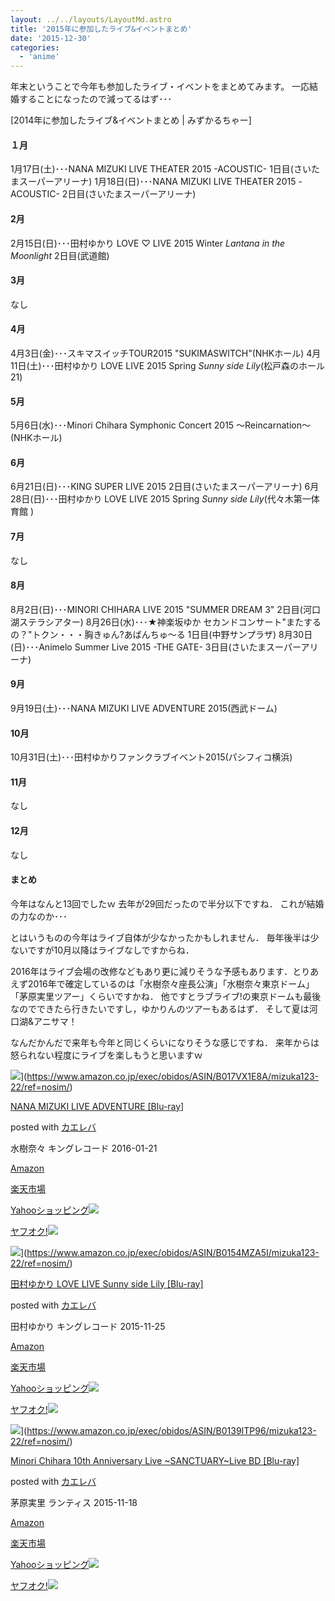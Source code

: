 ```yaml
---
layout: ../../layouts/LayoutMd.astro
title: '2015年に参加したライブ&イベントまとめ'
date: '2015-12-30'
categories:
  - 'anime'
---
```


年末ということで今年も参加したライブ・イベントをまとめてみます。 一応結婚することになったので減ってるはず･･･

[2014年に参加したライブ&イベントまとめ | みずかるちゃー]

#### １月

1月17日(土)･･･NANA MIZUKI LIVE THEATER 2015 -ACOUSTIC- 1日目(さいたまスーパーアリーナ) 1月18日(日)･･･NANA MIZUKI LIVE THEATER 2015 -ACOUSTIC- 2日目(さいたまスーパーアリーナ)

#### 2月

2月15日(日)･･･田村ゆかり LOVE ♡ LIVE 2015 Winter *Lantana in the Moonlight* 2日目(武道館)

#### 3月

なし

#### 4月

4月3日(金)･･･スキマスイッチTOUR2015 "SUKIMASWITCH"(NHKホール) 4月11日(土)･･･田村ゆかり LOVE LIVE 2015 Spring _Sunny side Lily_(松戸森のホール21)

#### 5月

5月6日(水)･･･Minori Chihara Symphonic Concert 2015 ～Reincarnation～(NHKホール)

#### 6月

6月21日(日)･･･KING SUPER LIVE 2015 2日目(さいたまスーパーアリーナ) 6月28日(日)･･･田村ゆかり LOVE LIVE 2015 Spring _Sunny side Lily_(代々木第一体育館 )

#### 7月

なし

#### 8月

8月2日(日)･･･MINORI CHIHARA LIVE 2015 "SUMMER DREAM 3" 2日目(河口湖ステラシアター) 8月26日(水)･･･★神楽坂ゆか セカンドコンサート"またするの？"トクン・・・胸きゅん?あばんちゅ～る 1日目(中野サンプラザ) 8月30日(日)･･･Animelo Summer Live 2015 -THE GATE- 3日目(さいたまスーパーアリーナ)

#### 9月

9月19日(土)･･･NANA MIZUKI LIVE ADVENTURE 2015(西武ドーム)

#### 10月

10月31日(土)･･･田村ゆかりファンクラブイベント2015(パシフィコ横浜)

#### 11月

なし

#### 12月

なし

#### まとめ

今年はなんと13回でしたｗ 去年が29回だったので半分以下ですね． これが結婚の力なのか･･･

とはいうものの今年はライブ自体が少なかったかもしれません． 毎年後半は少ないですが10月以降はライブなしですからね．

2016年はライブ会場の改修などもあり更に減りそうな予感もあります．とりあえず2016年で確定しているのは「水樹奈々座長公演」「水樹奈々東京ドーム」「茅原実里ツアー」くらいですかね． 他ですとラブライブ!の東京ドームも最後なのでできたら行きたいですし，ゆかりんのツアーもあるはず． そして夏は河口湖&アニサマ！

なんだかんだで来年も今年と同じくらいになりそうな感じですね． 来年からは怒られない程度にライブを楽しもうと思いますｗ

![](/archive/images/512vFstC03L._SL160_.jpg)](https://www.amazon.co.jp/exec/obidos/ASIN/B017VX1E8A/mizuka123-22/ref=nosim/)

[NANA MIZUKI LIVE ADVENTURE \[Blu-ray\]](https://www.amazon.co.jp/exec/obidos/ASIN/B017VX1E8A/mizuka123-22/ref=nosim/)

posted with [カエレバ](http://kaereba.com)

水樹奈々 キングレコード 2016-01-21

[Amazon](http://www.amazon.co.jp/gp/search?keywords=NANA%20MIZUKI%20LIVE%20ADVENTURE%20%5BBlu-ray%5D&__mk_ja_JP=%83J%83%5E%83J%83i&tag=mizuka123-22)

[楽天市場](http://hb.afl.rakuten.co.jp/hgc/032b53ee.4b34c5ee.0f4a541e.f440145e/?pc=http%3A%2F%2Fsearch.rakuten.co.jp%2Fsearch%2Fmall%2FNANA%2520MIZUKI%2520LIVE%2520ADVENTURE%2520%255BBlu-ray%255D%2F-%2Ff.1-p.1-s.1-sf.0-st.A-v.2%3Fx%3D0%26scid%3Daf_ich_link_urltxt%26m%3Dhttp%3A%2F%2Fm.rakuten.co.jp%2F)

[Yahooショッピング![](//ad.jp.ap.valuecommerce.com/servlet/gifbanner?sid=3066752&pid=881990642)](//ck.jp.ap.valuecommerce.com/servlet/referral?sid=3066752&pid=881990642&vc_url=http%3A%2F%2Fsearch.shopping.yahoo.co.jp%2Fsearch%3Fp%3DNANA%2520MIZUKI%2520LIVE%2520ADVENTURE%2520%255BBlu-ray%255D)

[ヤフオク!![](//ad.jp.ap.valuecommerce.com/servlet/gifbanner?sid=3066752&pid=881990642)](//ck.jp.ap.valuecommerce.com/servlet/referral?sid=3066752&pid=881990642&vc_url=http%3A%2F%2Fauctions.search.yahoo.co.jp%2Fsearch%3Fvo%3D%26ve%3D%26auccat%3D0%26aucminprice%3D%26aucmaxprice%3D%26aucmin_bidorbuy_price%3D%26aucmax_bidorbuy_price%3D%26loc_cd%3D0%26abatch%3D0%26istatus%3D0%26filtered%3D1%26ei%3DUTF-8%26tab_ex%3Dcommerce%26va%3DNANA%2520MIZUKI%2520LIVE%2520ADVENTURE%2520%255BBlu-ray%255D)

![](/archive/images/51amTQIhx4L._SL160_.jpg)](https://www.amazon.co.jp/exec/obidos/ASIN/B0154MZA5I/mizuka123-22/ref=nosim/)

[田村ゆかり LOVE LIVE Sunny side Lily \[Blu-ray\]](https://www.amazon.co.jp/exec/obidos/ASIN/B0154MZA5I/mizuka123-22/ref=nosim/)

posted with [カエレバ](http://kaereba.com)

田村ゆかり キングレコード 2015-11-25

[Amazon](http://www.amazon.co.jp/gp/search?keywords=%93c%91%BA%82%E4%82%A9%82%E8%20LOVE%20%20LIVE%20Sunny%20side%20Lily%20%5BBlu-ray%5D&__mk_ja_JP=%83J%83%5E%83J%83i&tag=mizuka123-22)

[楽天市場](http://hb.afl.rakuten.co.jp/hgc/032b53ee.4b34c5ee.0f4a541e.f440145e/?pc=http%3A%2F%2Fsearch.rakuten.co.jp%2Fsearch%2Fmall%2F%25E7%2594%25B0%25E6%259D%2591%25E3%2582%2586%25E3%2581%258B%25E3%2582%258A%2520LOVE%2520%2520LIVE%2520Sunny%2520side%2520Lily%2520%255BBlu-ray%255D%2F-%2Ff.1-p.1-s.1-sf.0-st.A-v.2%3Fx%3D0%26scid%3Daf_ich_link_urltxt%26m%3Dhttp%3A%2F%2Fm.rakuten.co.jp%2F)

[Yahooショッピング![](//ad.jp.ap.valuecommerce.com/servlet/gifbanner?sid=3066752&pid=881990642)](//ck.jp.ap.valuecommerce.com/servlet/referral?sid=3066752&pid=881990642&vc_url=http%3A%2F%2Fsearch.shopping.yahoo.co.jp%2Fsearch%3Fp%3D%25E7%2594%25B0%25E6%259D%2591%25E3%2582%2586%25E3%2581%258B%25E3%2582%258A%2520LOVE%2520%2520LIVE%2520Sunny%2520side%2520Lily%2520%255BBlu-ray%255D)

[ヤフオク!![](//ad.jp.ap.valuecommerce.com/servlet/gifbanner?sid=3066752&pid=881990642)](//ck.jp.ap.valuecommerce.com/servlet/referral?sid=3066752&pid=881990642&vc_url=http%3A%2F%2Fauctions.search.yahoo.co.jp%2Fsearch%3Fvo%3D%26ve%3D%26auccat%3D0%26aucminprice%3D%26aucmaxprice%3D%26aucmin_bidorbuy_price%3D%26aucmax_bidorbuy_price%3D%26loc_cd%3D0%26abatch%3D0%26istatus%3D0%26filtered%3D1%26ei%3DUTF-8%26tab_ex%3Dcommerce%26va%3D%25E7%2594%25B0%25E6%259D%2591%25E3%2582%2586%25E3%2581%258B%25E3%2582%258A%2520LOVE%2520%2520LIVE%2520Sunny%2520side%2520Lily%2520%255BBlu-ray%255D)

![](/archive/images/61JCMongjQL._SL160_.jpg)](https://www.amazon.co.jp/exec/obidos/ASIN/B0139ITP96/mizuka123-22/ref=nosim/)

[Minori Chihara 10th Anniversary Live ~SANCTUARY~Live BD \[Blu-ray\]](https://www.amazon.co.jp/exec/obidos/ASIN/B0139ITP96/mizuka123-22/ref=nosim/)

posted with [カエレバ](http://kaereba.com)

茅原実里 ランティス 2015-11-18

[Amazon](http://www.amazon.co.jp/gp/search?keywords=Minori%20Chihara%2010th%20Anniversary%20Live%20~SANCTUARY~Live%20BD%20%5BBlu-ray%5D&__mk_ja_JP=%83J%83%5E%83J%83i&tag=mizuka123-22)

[楽天市場](http://hb.afl.rakuten.co.jp/hgc/032b53ee.4b34c5ee.0f4a541e.f440145e/?pc=http%3A%2F%2Fsearch.rakuten.co.jp%2Fsearch%2Fmall%2FMinori%2520Chihara%252010th%2520Anniversary%2520Live%2520~SANCTUARY~Live%2520BD%2520%255BBlu-ray%255D%2F-%2Ff.1-p.1-s.1-sf.0-st.A-v.2%3Fx%3D0%26scid%3Daf_ich_link_urltxt%26m%3Dhttp%3A%2F%2Fm.rakuten.co.jp%2F)

[Yahooショッピング![](//ad.jp.ap.valuecommerce.com/servlet/gifbanner?sid=3066752&pid=881990642)](//ck.jp.ap.valuecommerce.com/servlet/referral?sid=3066752&pid=881990642&vc_url=http%3A%2F%2Fsearch.shopping.yahoo.co.jp%2Fsearch%3Fp%3DMinori%2520Chihara%252010th%2520Anniversary%2520Live%2520~SANCTUARY~Live%2520BD%2520%255BBlu-ray%255D)

[ヤフオク!![](//ad.jp.ap.valuecommerce.com/servlet/gifbanner?sid=3066752&pid=881990642)](//ck.jp.ap.valuecommerce.com/servlet/referral?sid=3066752&pid=881990642&vc_url=http%3A%2F%2Fauctions.search.yahoo.co.jp%2Fsearch%3Fvo%3D%26ve%3D%26auccat%3D0%26aucminprice%3D%26aucmaxprice%3D%26aucmin_bidorbuy_price%3D%26aucmax_bidorbuy_price%3D%26loc_cd%3D0%26abatch%3D0%26istatus%3D0%26filtered%3D1%26ei%3DUTF-8%26tab_ex%3Dcommerce%26va%3DMinori%2520Chihara%252010th%2520Anniversary%2520Live%2520~SANCTUARY~Live%2520BD%2520%255BBlu-ray%255D)

